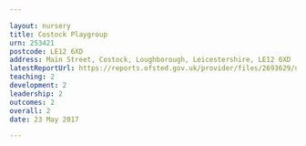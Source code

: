 ```yaml
---

layout: nursery
title: Costock Playgroup
urn: 253421
postcode: LE12 6XD
address: Main Street, Costock, Loughborough, Leicestershire, LE12 6XD
latestReportUrl: https://reports.ofsted.gov.uk/provider/files/2693629/urn/253421.pdf
teaching: 2
development: 2
leadership: 2
outcomes: 2
overall: 2
date: 23 May 2017

---
```

